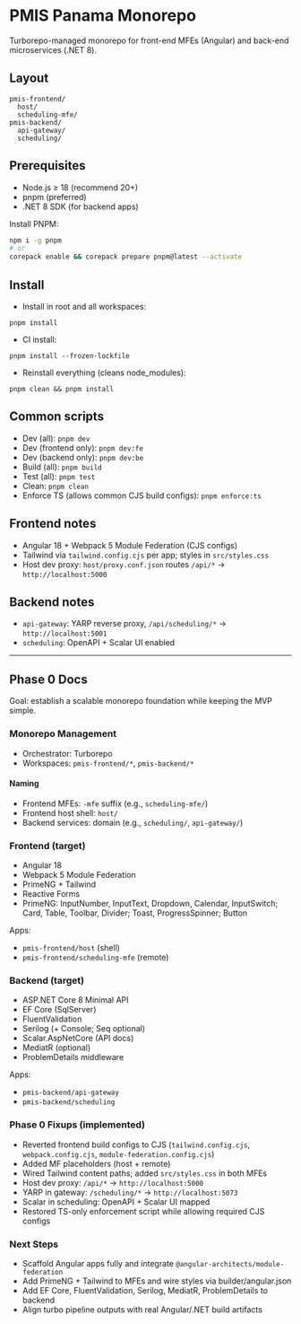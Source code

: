 # PMIS Panama Monorepo

Turborepo-managed monorepo for front-end MFEs (Angular) and back-end microservices (.NET 8).

## Layout

```
pmis-frontend/
  host/
  scheduling-mfe/
pmis-backend/
  api-gateway/
  scheduling/
```

## Prerequisites

- Node.js ≥ 18 (recommend 20+)
- pnpm (preferred)
- .NET 8 SDK (for backend apps)

Install PNPM:

```bash
npm i -g pnpm
# or
corepack enable && corepack prepare pnpm@latest --activate
```

## Install

- Install in root and all workspaces:

```
pnpm install
```

- CI install:

```
pnpm install --frozen-lockfile
```

- Reinstall everything (cleans node_modules):

```
pnpm clean && pnpm install
```

## Common scripts

- Dev (all): `pnpm dev`
- Dev (frontend only): `pnpm dev:fe`
- Dev (backend only): `pnpm dev:be`
- Build (all): `pnpm build`
- Test (all): `pnpm test`
- Clean: `pnpm clean`
- Enforce TS (allows common CJS build configs): `pnpm enforce:ts`

## Frontend notes

- Angular 18 + Webpack 5 Module Federation (CJS configs)
- Tailwind via `tailwind.config.cjs` per app; styles in `src/styles.css`
- Host dev proxy: `host/proxy.conf.json` routes `/api/*` → `http://localhost:5000`

## Backend notes

- `api-gateway`: YARP reverse proxy, `/api/scheduling/*` → `http://localhost:5001`
- `scheduling`: OpenAPI + Scalar UI enabled

---

## Phase 0 Docs

Goal: establish a scalable monorepo foundation while keeping the MVP simple.

### Monorepo Management
- Orchestrator: Turborepo
- Workspaces: `pmis-frontend/*`, `pmis-backend/*`

#### Naming
- Frontend MFEs: `-mfe` suffix (e.g., `scheduling-mfe/`)
- Frontend host shell: `host/`
- Backend services: domain (e.g., `scheduling/`, `api-gateway/`)

### Frontend (target)
- Angular 18
- Webpack 5 Module Federation
- PrimeNG + Tailwind
- Reactive Forms
- PrimeNG: InputNumber, InputText, Dropdown, Calendar, InputSwitch; Card, Table, Toolbar, Divider; Toast, ProgressSpinner; Button

Apps:
- `pmis-frontend/host` (shell)
- `pmis-frontend/scheduling-mfe` (remote)

### Backend (target)
- ASP.NET Core 8 Minimal API
- EF Core (SqlServer)
- FluentValidation
- Serilog (+ Console; Seq optional)
- Scalar.AspNetCore (API docs)
- MediatR (optional)
- ProblemDetails middleware

Apps:
- `pmis-backend/api-gateway`
- `pmis-backend/scheduling`

### Phase 0 Fixups (implemented)
- Reverted frontend build configs to CJS (`tailwind.config.cjs`, `webpack.config.cjs`, `module-federation.config.cjs`)
- Added MF placeholders (host + remote)
- Wired Tailwind content paths; added `src/styles.css` in both MFEs
- Host dev proxy: `/api/*` → `http://localhost:5000`
- YARP in gateway: `/scheduling/*` → `http://localhost:5073`
- Scalar in scheduling: OpenAPI + Scalar UI mapped
- Restored TS-only enforcement script while allowing required CJS configs

### Next Steps
- Scaffold Angular apps fully and integrate `@angular-architects/module-federation`
- Add PrimeNG + Tailwind to MFEs and wire styles via builder/angular.json
- Add EF Core, FluentValidation, Serilog, MediatR, ProblemDetails to backend
- Align turbo pipeline outputs with real Angular/.NET build artifacts

